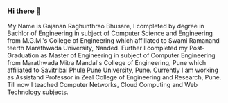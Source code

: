 ### Hi there 👋

<!--
**gajananbhusare/gajananbhusare** is a ✨ _special_ ✨ repository because its `README.md` (this file) appears on your GitHub profile.
-->

My Name is Gajanan Raghunthrao Bhusare, I completed by degree in Bachlor of Engineering in subject of Computer Science and Engineering from M.G.M.'s College of Engineering which affiliated to Swami Ramanand teerth Marathwada University, Nanded.
Further I completed my Post-Graduation as Master of Engineering in subject of Computer Engineering from Marathwada Mitra Mandal's College of Engineering, Pune which affiliated to Savitribai Phule Pune University, Pune.
Currently I am working as Assistand Professor in Zeal College of Engineering and Research, Pune.
Till now I teached Computer Networks, Cloud Computing and Web Technology subjects. 
